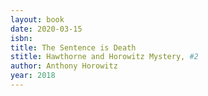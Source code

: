 ```yaml
---
layout: book
date: 2020-03-15
isbn: 
title: The Sentence is Death 
stitle: Hawthorne and Horowitz Mystery, #2
author: Anthony Horowitz
year: 2018
---
```

